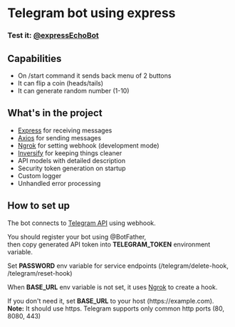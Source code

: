 # Telegram bot using express
### Test it: <a href="https://t.me/expressEchoBot">@expressEchoBot</a>
## Capabilities
- On /start command it sends back menu of 2 buttons
- It can flip a coin (heads/tails)
- It can generate random number (1-10)

## What's in the project
- <a href="https://expressjs.com/">Express</a> for receiving messages
- <a href="https://axios-http.com/">Axios</a> for sending messages
- <a href="https://ngrok.com/">Ngrok</a> for setting webhook (development mode)
- <a href="https://inversify.io/">Inversify</a> for keeping things cleaner
- API models with detailed description
- Security token generation on startup
- Custom logger
- Unhandled error processing


## How to set up
<p>The bot connects to <a href="https://core.telegram.org/bots/api">Telegram API</a> using webhook.</p> 
<p>You should register your bot using @BotFather, 
<br>then copy generated API token into <b>TELEGRAM_TOKEN</b> environment variable.</p>
<p>Set <b>PASSWORD</b> env variable for service endpoints (/telegram/delete-hook, /telegram/reset-hook)</p>
<p>When <b>BASE_URL</b> env variable is not set, it uses <a href="https://www.npmjs.com/package/ngrok">Ngrok</a> to create a hook.</p>
<p>If you don't need it, set <b>BASE_URL</b> to your host (https://example.com).
<br><strong>Note:</strong> It should use https. Telegram supports only common http ports (80, 8080, 443) </p>

